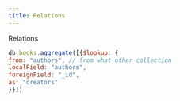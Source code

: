 ```yaml
---
title: Relations
---
```



Relations
```js
db.books.aggregate([{$lookup: {
from: "authors", // from what other collection
localField: "authors",
foreignField: "_id",
as: "creators"
}}])

```

```
